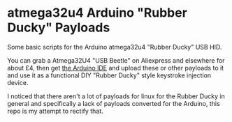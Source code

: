 # atmega32u4 Arduino "Rubber Ducky" Payloads

Some basic scripts for the Arduino atmega32u4 "Rubber Ducky" USB HID.

You can grab a Atmega32U4 "USB Beetle" on Aliexpress and elsewhere for about £4, then get [the Arduino IDE](https://www.arduino.cc/en/main/software) and upload these or other payloads to it and use it as a functional DIY "Rubber Ducky" style keystroke injection device.

I noticed that there aren't a lot of payloads for linux for the Rubber Ducky in general and specifically a lack of payloads converted for the Arduino, this repo is my attempt to rectify that.
